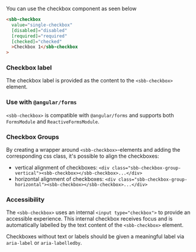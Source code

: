You can use the checkbox component as seen below

```html
<sbb-checkbox
  value="single-checkbox"
  [disabled]="disabled"
  [required]="required"
  [checked]="checked"
  >Checkbox 1</sbb-checkbox
>
```

### Checkbox label

The checkbox label is provided as the content to the `<sbb-checkbox>` element.

### Use with `@angular/forms`

`<sbb-checkbox>` is compatible with `@angular/forms` and supports both `FormsModule`
and `ReactiveFormsModule`.

### Checkbox Groups

By creating a wrapper around `<sbb-checkbox>`-elements and adding the corresponding css class, it's possible to align the checkboxes:

- vertical alignment of checkboxes:
  `<div class="sbb-checkbox-group-vertical"><sbb-checkbox></sbb-checkbox>...</div>`
- horizontal alignment of checkboxes:
  `<div class="sbb-checkbox-group-horizontal"><sbb-checkbox></sbb-checkbox>...</div>`

### Accessibility

The `<sbb-checkbox>` uses an internal `<input type="checkbox">` to provide an accessible experience.
This internal checkbox receives focus and is automatically labelled by the text content of the
`<sbb-checkbox>` element.

Checkboxes without text or labels should be given a meaningful label via `aria-label` or
`aria-labelledby`.
